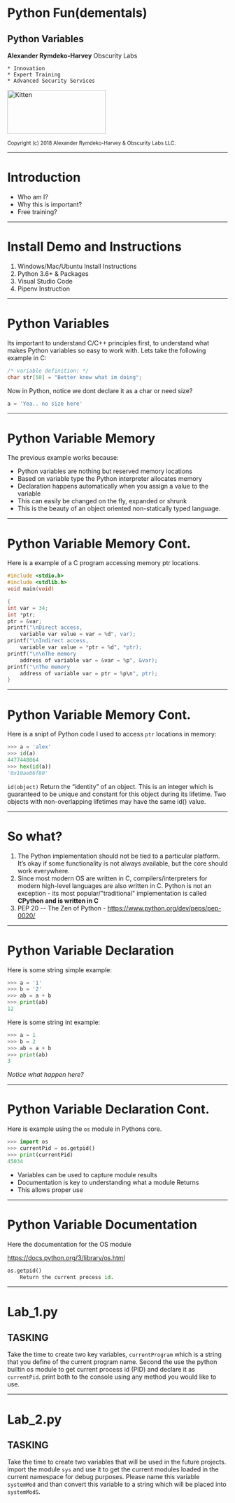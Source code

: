 # Python Fun(dementals)
## Python Variables


**Alexander Rymdeko-Harvey**
Obscurity Labs
```
* Innovation  
* Expert Training
* Advanced Security Services
```

<img src="https://obscuritylabs.com/wp-content/uploads/2018/04/OL-3d-landscape-positive.jpg" alt="Kitten"
	title="A cute kitten" width="225" height="100" />

<small>Copyright (c) 2018 Alexander Rymdeko-Harvey & Obscurity Labs LLC.</small>


---

# Introduction 

- Who am I? 
- Why this is important?
- Free training?

---

# Install Demo and Instructions 
1) Windows/Mac/Ubuntu Install Instructions
2) Python 3.6+ & Packages 
4) Visual Studio Code
5) Pipenv Instruction

---

# Python Variables
Its important to understand C/C++ principles first, to understand what makes Python variables so easy to work with. Lets take the following example in C:
```c
/* variable definition: */
char str[50] = "Better know what im doing";
```
Now in Python, notice we dont declare it as a char or need size?
```python
a = 'Yea.. no size here'
```

---
# Python Variable Memory
The previous example works because:
- Python variables are nothing but reserved memory locations
- Based on variable type the Python interpreter allocates memory
- Declaration happens automatically when you assign a value to the variable
- This can easily be changed on the fly, expanded or shrunk
- This is the beauty of an object oriented non-statically typed language. 

---
# Python Variable Memory Cont.
Here is a example of a C program accessing memory ptr locations.
```c
#include <stdio.h>
#include <stdlib.h>
void main(void)

{
int var = 34;
int *ptr;
ptr = &var;
printf("\nDirect access, 
	variable var value = var = %d", var);
printf("\nIndirect access, 
	variable var value = *ptr = %d", *ptr);
printf("\n\nThe memory 
	address of variable var = &var = %p", &var);
printf("\nThe memory 
	address of variable var = ptr = %p\n", ptr);
}
```
---

# Python Variable Memory Cont.
Here is a snipt of Python code I used to access `ptr` locations in memory:
```python
>>> a = 'alex'
>>> id(a)
4477448064
>>> hex(id(a))
'0x10ae06f80'
```
`id(object)`
	Return the “identity” of an object. This is an integer which is guaranteed to be unique and constant for this object during its lifetime. Two objects with non-overlapping lifetimes may have the same id() value.
    
---
# So what? 
1) The Python implementation should not be tied to a particular platform. It’s okay if some functionality is not always available, but the core should work everywhere.
2) Since most modern OS are written in C, compilers/interpreters for modern high-level languages are also written in C. Python is not an exception - its most popular/"traditional" implementation is called **CPython and is written in C**
3) PEP 20 -- The Zen of Python - https://www.python.org/dev/peps/pep-0020/  
    
---
# Python Variable Declaration 

Here is some string simple example:
```python
>>> a = '1'
>>> b = '2'
>>> ab = a + b
>>> print(ab)
12
```
Here is some string int example:
```python
>>> a = 1
>>> b = 2
>>> ab = a + b
>>> print(ab)
3
```
*Notice what happen here?*

---
# Python Variable Declaration Cont.

Here is example using the `os` module in Pythons core.
```python
>>> import os
>>> currentPid = os.getpid()
>>> print(currentPid)
45034
```
- Variables can be used to capture module results
- Documentation is key to understanding what a module Returns
- This allows proper use

---
# Python Variable Documentation

Here the documentation for the OS module

https://docs.python.org/3/library/os.html
```python
os.getpid()
	Return the current process id.
```

---
# Lab_1.py
## TASKING

Take the time to create two key variables, `currentProgram` which is a string that you define of the current program name. Second the use the python builtin os module to get current process id (PID) and declare it as `currentPid`. print both to the console using any method you would like to use.

---
# Lab_2.py
## TASKING

Take the time to create two variables that will be used in the future projects. import the module `sys` and use it to get the current modules loaded in the current namespace for debug purposes. Please name this variable `systemMod` and than convert this variable to a string which will be placed into `systemModS`.